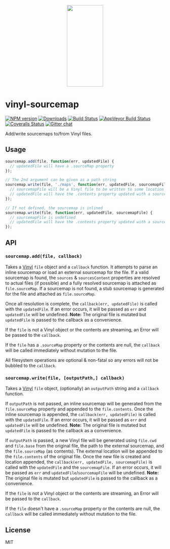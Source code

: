 <p align="center">
  <a href="http://gulpjs.com">
    <img height="257" width="114" src="https://raw.githubusercontent.com/gulpjs/artwork/master/gulp-2x.png">
  </a>
</p>

# vinyl-sourcemap

[![NPM version][npm-image]][npm-url] [![Downloads][downloads-image]][npm-url] [![Build Status][travis-image]][travis-url] [![AppVeyor Build Status][appveyor-image]][appveyor-url] [![Coveralls Status][coveralls-image]][coveralls-url] [![Gitter chat][gitter-image]][gitter-url]

Add/write sourcemaps to/from Vinyl files.

## Usage

```js
sourcemap.add(file, function(err, updatedFile) {
  // updatedFile will have a .sourceMap property
});

// The 2nd argument can be given as a path string
sourcemap.write(file, './maps', function(err, updatedFile, sourcemapFile) {
  // sourcemapFile will be a Vinyl file to be written to some location
  // updatedFile will have the .contents property updated with a sourceMappingURL that resolves to sourcemapFile
});

// If not defined, the sourcemap is inlined
sourcemap.write(file, function(err, updatedFile, sourcemapFile) {
  // sourcemapFile is undefined
  // updatedFile will have the .contents property updated with a sourceMappingURL that is an inlined sourcemap
});
```

## API

### `sourcemap.add(file, callback)`

Takes a [Vinyl][vinyl] `file` object and a `callback` function. It attempts to parse an inline sourcemap or load an external sourcemap for the file. If a valid sourcemap is found, the `sources` & `sourcesContent` properties are resolved to actual files (if possible) and a fully resolved sourcemap is attached as `file.sourceMap`. If a sourcemap is not found, a stub sourcemap is generated for the file and attached as `file.sourceMap`.

Once all resolution is complete, the `callback(err, updatedFile)` is called with the `updatedFile`. If an error occurs, it will be passed as `err` and `updatedFile` will be undefined. __Note:__ The original file is mutated but `updatedFile` is passed to the callback as a convenience.

If the `file` is not a Vinyl object or the contents are streaming, an Error will be passed to the `callback`.

If the `file` has a `.sourceMap` property or the contents are null, the `callback` will be called immediately without mutation to the file.

All filesystem operations are optional & non-fatal so any errors will not be bubbled to the `callback`.

### `sourcemap.write(file, [outputPath,] callback)`

Takes a [Vinyl][vinyl] `file` object, (optionally) an `outputPath` string and a `callback` function.

If `outputPath` is not passed, an inline sourcemap will be generated from the `file.sourceMap` property and appended to the `file.contents`. Once the inline sourcemap is appended, the `callback(err, updatedFile)` is called with the `updatedFile`. If an error occurs, it will be passed as `err` and `updatedFile` will be undefined. __Note:__ The original file is mutated but `updatedFile` is passed to the callback as a convenience.

If `outputPath` is passed, a new Vinyl file will be generated using `file.cwd` and `file.base` from the original file, the path to the external sourcemap, and the `file.sourceMap` (as contents). The external location will be appended to the `file.contents` of the original file. Once the new file is created and location appended, the `callback(err, updatedFile, sourcemapFile)` is called with the `updatedFile` and the `sourcemapFile`. If an error occurs, it will be passed as `err` and `updatedFile`/`sourcemapFile` will be undefined. __Note:__ The original file is mutated but `updatedFile` is passed to the callback as a convenience.

If the `file` is not a Vinyl object or the contents are streaming, an Error will be passed to the `callback`.

If the `file` doesn't have a `.sourceMap` property or the contents are null, the `callback` will be called immediately without mutation to the file.

## License

MIT

[vinyl]: https://github.com/gulpjs/vinyl

[downloads-image]: http://img.shields.io/npm/dm/vinyl-sourcemap.svg
[npm-url]: https://npmjs.com/package/vinyl-sourcemap
[npm-image]: http://img.shields.io/npm/v/vinyl-sourcemap.svg

[travis-url]: https://travis-ci.org/gulpjs/vinyl-sourcemap
[travis-image]: http://img.shields.io/travis/gulpjs/vinyl-sourcemap.svg?label=travis-ci

[appveyor-url]: https://ci.appveyor.com/project/gulpjs/vinyl-sourcemap
[appveyor-image]: https://img.shields.io/appveyor/ci/gulpjs/vinyl-sourcemap.svg?label=appveyor

[coveralls-url]: https://coveralls.io/r/gulpjs/vinyl-sourcemap
[coveralls-image]: http://img.shields.io/coveralls/gulpjs/vinyl-sourcemap/master.svg

[gitter-url]: https://gitter.im/gulpjs/gulp
[gitter-image]: https://badges.gitter.im/gulpjs/gulp.png
